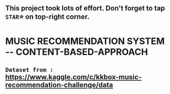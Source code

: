 ## This project took lots of effort. Don't forget to tap `STAR`⭐ on top-right corner.

# MUSIC RECOMMENDATION SYSTEM -- CONTENT-BASED-APPROACH 

## `Dataset from :` https://www.kaggle.com/c/kkbox-music-recommendation-challenge/data
